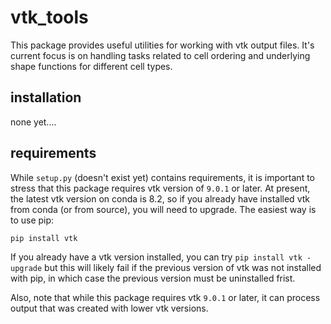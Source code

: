 # vtk_tools 

This package provides useful utilities for working with vtk output files. It's current focus is on handling tasks related to cell ordering and underlying shape functions for different cell types. 

## installation 

none yet.... 

## requirements 

While `setup.py` (doesn't exist yet) contains requirements, it is important to stress that this package requires vtk version of `9.0.1` or later. At present, the latest vtk version on conda is 8.2, so if you already have installed vtk from conda (or from source), you will need to upgrade. The easiest way is to use pip: 

`pip install vtk`

If you already have a vtk version installed, you can try `pip install vtk -upgrade` but this will likely fail if the previous version of vtk was not installed with pip, in which case the previous version must be uninstalled frist. 

Also, note that while this package requires vtk `9.0.1` or later, it can process output that was created with lower vtk versions.
